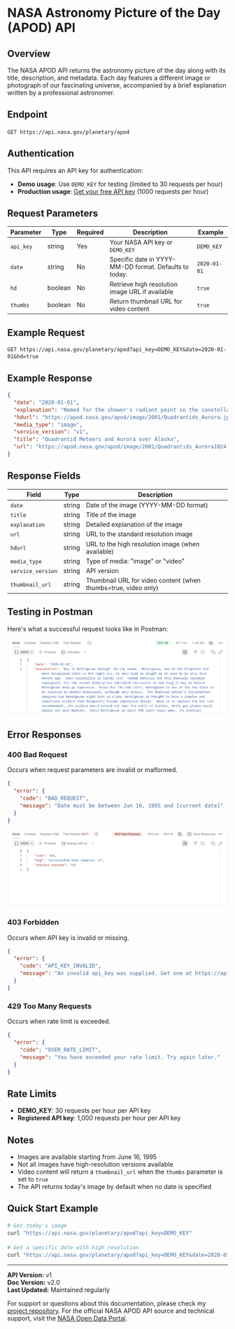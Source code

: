 # NASA Astronomy Picture of the Day (APOD) API

## Overview

The NASA APOD API returns the astronomy picture of the day along with its title, description, and metadata. Each day features a different image or photograph of our fascinating universe, accompanied by a brief explanation written by a professional astronomer.

## Endpoint

`GET https://api.nasa.gov/planetary/apod`

## Authentication

This API requires an API key for authentication:

- **Demo usage**: Use `DEMO_KEY` for testing (limited to 30 requests per hour)
- **Production usage**: [Get your free API key](https://api.nasa.gov/) (1000 requests per hour)

## Request Parameters

| Parameter | Type | Required | Description | Example |
|-----------|------|----------|-------------|---------|
| `api_key` | string | Yes | Your NASA API key or `DEMO_KEY` | `DEMO_KEY` |
| `date` | string | No | Specific date in YYYY-MM-DD format. Defaults to today. | `2020-01-01` |
| `hd` | boolean | No | Retrieve high resolution image URL if available | `true` |
| `thumbs` | boolean | No | Return thumbnail URL for video content | `true` |

## Example Request

```http
GET https://api.nasa.gov/planetary/apod?api_key=DEMO_KEY&date=2020-01-01&hd=true
```

## Example Response

```json
{
  "date": "2020-01-01",
  "explanation": "Named for the shower's radiant point in the constellation Boötes, the Quadrantids are known for brief, bright meteors... (trimmed for brevity)",
  "hdurl": "https://apod.nasa.gov/apod/image/2001/Quadrantids_Aurora.jpg",
  "media_type": "image",
  "service_version": "v1",
  "title": "Quadrantid Meteors and Aurora over Alaska",
  "url": "https://apod.nasa.gov/apod/image/2001/Quadrantids_Aurora1024.jpg"
}
```

## Response Fields

| Field | Type | Description |
|-------|------|-------------|
| `date` | string | Date of the image (YYYY-MM-DD format) |
| `title` | string | Title of the image |
| `explanation` | string | Detailed explanation of the image |
| `url` | string | URL to the standard resolution image |
| `hdurl` | string | URL to the high resolution image (when available) |
| `media_type` | string | Type of media: "image" or "video" |
| `service_version` | string | API version |
| `thumbnail_url` | string | Thumbnail URL for video content (when thumbs=true, video only) |

## Testing in Postman

Here's what a successful request looks like in Postman:

![Postman Example](images/postman-apod.png)

## Error Responses

### 400 Bad Request

Occurs when request parameters are invalid or malformed.

```json
{
  "error": {
    "code": "BAD_REQUEST",
    "message": "Date must be between Jun 16, 1995 and [current date]"
  }
}
```

![400 Error Example](images/error-400.png)

### 403 Forbidden

Occurs when API key is invalid or missing.

```json
{
  "error": {
    "code": "API_KEY_INVALID",
    "message": "An invalid api_key was supplied. Get one at https://api.nasa.gov/"
  }
}
```

### 429 Too Many Requests

Occurs when rate limit is exceeded.

```json
{
  "error": {
    "code": "OVER_RATE_LIMIT",
    "message": "You have exceeded your rate limit. Try again later."
  }
}
```

## Rate Limits

- **DEMO_KEY**: 30 requests per hour per API key
- **Registered API key**: 1,000 requests per hour per API key

## Notes

- Images are available starting from June 16, 1995
- Not all images have high-resolution versions available
- Video content will return a `thumbnail_url` when the `thumbs` parameter is set to `true`
- The API returns today's image by default when no date is specified

## Quick Start Example

```bash
# Get today's image
curl "https://api.nasa.gov/planetary/apod?api_key=DEMO_KEY"

# Get a specific date with high resolution
curl "https://api.nasa.gov/planetary/apod?api_key=DEMO_KEY&date=2020-01-01&hd=true"
```

---

**API Version:** v1  
**Doc Version:** v2.0  
**Last Updated:** Maintained regularly

For support or questions about this documentation, please check my [project repository](https://github.com/jerrybensonjr/api-samples). For the official NASA APOD API source and technical support, visit the [NASA Open Data Portal](https://api.nasa.gov/).
